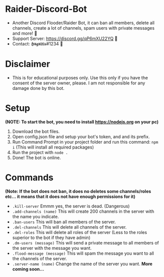 # Raider-Discord-Bot
- Another Discord Flooder/Raider Bot, it can ban all members, delete all channels, create a lot of channels, spam users with private messages and more! 🚀
- Support Server: https://discord.gg/qP6mXU22YQ 🔎
- Contact: 𝕳𝖚𝖌𝖚𝖎𝖙𝖎𝖘#1234 📜

# Disclaimer
- This is for educational purposes only. Use this only if you have the consent of the server owner, please. I am not responsible for any damage done by this bot.

# Setup
**(NOTE: To start the bot, you need to install https://nodejs.org on your pc)**
1. Download the bot files.
2. Open config.json file and setup your bot's token, and and its prefix.
3. Run Command Prompt in your project folder and run this command:
```npm i``` (This will install all required packages)
4. Run the project with ```node .```
5. Done! The bot is online.

# Commands
**(Note: If the bot does not ban, it does no deletes some channels/roles etc... it means that it does not have enough permissions for it)**
- ```.kill-server``` Emmm yes, the server is dead. (Dangerous)
- ```.add-channels (name)``` This will create 200 channels in the server with the name you indicate.
- ```.ban-users``` This will ban all members of the server.
- ```.del-channels``` This will delete all channels of the server.
- ```.del-roles``` This will delete all roles of the server (Less to the roles superior to the bot if they have admin)
- ```.dm-users (message)``` This will send a private message to all members of the server with the message you want.
- ```.flood-message (message)``` This will spam the message you want to all the channels of the server.
- ```.server-name (name)``` Change the name of the server you want.
**More coming soon...**
